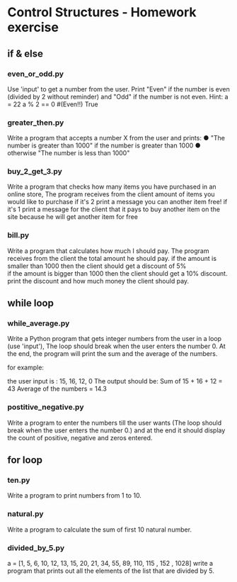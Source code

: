 # Control Structures - Homework exercise 

 
## if & else

### even_or_odd.py
Use 'input' to get a number from the user.
Print "Even" if the number is even (divided by 2 without reminder) and "Odd" if
the number is not even.
Hint: a = 22 a % 2 == 0 #(Even!!) True

### greater_then.py
Write a program that accepts a number X from the user and prints:
● "The number is greater than 1000" if the number is greater than 1000 
● otherwise "The number is less than 1000"

### buy_2_get_3.py
Write a program that checks how many items you have purchased in an online store, 
The program receives from the client amount of items you would like to purchase
if it's 2 print a message you can another item free!
if it's 1 print a message for the client that it pays to buy another item on the site because he will get another item for free
    
### bill.py
Write a program that calculates how much I should pay. 
The program receives from the client the total amount he should pay.
if the amount is smaller than 1000 then the client should get a discount of 5%  
if the amount is bigger than 1000 then the client should get a 10% discount.
print the discount and how much money the client should pay.



## while loop

### while_average.py
Write a Python program that gets integer numbers from the user in a loop (use 'input'),
The loop should break when the user enters the number 0.
At the end, the program will print the sum and the average of the numbers.

for example: 

the user input is : 15, 16, 12, 0
The output should be: 
Sum of 15 + 16  + 12 = 43 
Average of the numbers = 14.3 

### postitive_negative.py

Write a program to enter the numbers till the user wants (The loop should break when the user enters the number 0.)
and at the end it should display the count of positive, negative and zeros entered. 


## for loop

### ten.py

Write a program to print numbers from 1 to 10.

### natural.py
Write a program to calculate the sum of first 10 natural number.

### divided_by_5.py
a = [1, 5, 6, 10, 12, 13, 15, 20, 21, 34, 55, 89, 110, 115 , 152 , 1028]
write a program that prints out all the elements of the list that are divided by 5.


